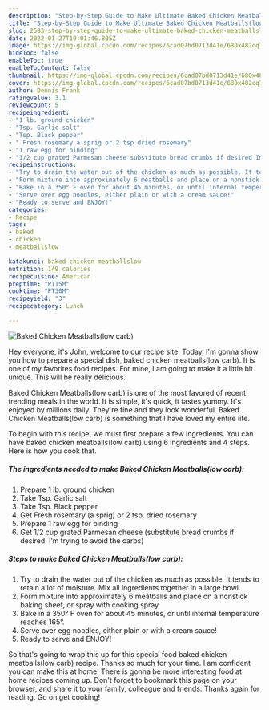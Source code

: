 ```yaml
---
description: "Step-by-Step Guide to Make Ultimate Baked Chicken Meatballs(low carb)"
title: "Step-by-Step Guide to Make Ultimate Baked Chicken Meatballs(low carb)"
slug: 2583-step-by-step-guide-to-make-ultimate-baked-chicken-meatballslow-carb
date: 2022-01-27T19:01:46.805Z
image: https://img-global.cpcdn.com/recipes/6cad07bd0713d41e/680x482cq70/baked-chicken-meatballslow-carb-recipe-main-photo.jpg
hideToc: false
enableToc: true
enableTocContent: false
thumbnail: https://img-global.cpcdn.com/recipes/6cad07bd0713d41e/680x482cq70/baked-chicken-meatballslow-carb-recipe-main-photo.jpg
cover: https://img-global.cpcdn.com/recipes/6cad07bd0713d41e/680x482cq70/baked-chicken-meatballslow-carb-recipe-main-photo.jpg
author: Dennis Frank
ratingvalue: 3.1
reviewcount: 5
recipeingredient:
- "1 lb. ground chicken"
- "Tsp. Garlic salt"
- "Tsp. Black pepper"
- " Fresh rosemary a sprig or 2 tsp dried rosemary"
- "1 raw egg for binding"
- "1/2 cup grated Parmesan cheese substitute bread crumbs if desired Im trying to avoid the carbs"
recipeinstructions:
- "Try to drain the water out of the chicken as much as possible. It tends to retain a lot of moisture. Mix all ingredients together in a large bowl."
- "Form mixture into approximately 6 meatballs and place on a nonstick baking sheet, or spray with cooking spray."
- "Bake in a 350° F oven for about 45 minutes, or until internal temperature reaches 165°."
- "Serve over egg noodles, either plain or with a cream sauce!"
- "Ready to serve and ENJOY!"
categories:
- Recipe
tags:
- baked
- chicken
- meatballslow

katakunci: baked chicken meatballslow 
nutrition: 149 calories
recipecuisine: American
preptime: "PT15M"
cooktime: "PT30M"
recipeyield: "3"
recipecategory: Lunch

---
```



![Baked Chicken Meatballs(low carb)](https://img-global.cpcdn.com/recipes/6cad07bd0713d41e/680x482cq70/baked-chicken-meatballslow-carb-recipe-main-photo.jpg)

Hey everyone, it's John, welcome to our recipe site. Today, I'm gonna show you how to prepare a special dish, baked chicken meatballs(low carb). It is one of my favorites food recipes. For mine, I am going to make it a little bit unique. This will be really delicious.

Baked Chicken Meatballs(low carb) is one of the most favored of recent trending meals in the world. It is simple, it's quick, it tastes yummy. It's enjoyed by millions daily. They're fine and they look wonderful. Baked Chicken Meatballs(low carb) is something that I have loved my entire life.




To begin with this recipe, we must first prepare a few ingredients. You can have baked chicken meatballs(low carb) using 6 ingredients and 4 steps. Here is how you cook that.

<!--inarticleads1-->

##### The ingredients needed to make Baked Chicken Meatballs(low carb):

1. Prepare 1 lb. ground chicken
1. Take Tsp. Garlic salt
1. Take Tsp. Black pepper
1. Get  Fresh rosemary (a sprig) or 2 tsp. dried rosemary
1. Prepare 1 raw egg for binding
1. Get 1/2 cup grated Parmesan cheese (substitute bread crumbs if desired. I’m trying to avoid the carbs)




<!--inarticleads2-->

##### Steps to make Baked Chicken Meatballs(low carb):

1. Try to drain the water out of the chicken as much as possible. It tends to retain a lot of moisture. Mix all ingredients together in a large bowl.
1. Form mixture into approximately 6 meatballs and place on a nonstick baking sheet, or spray with cooking spray.
1. Bake in a 350° F oven for about 45 minutes, or until internal temperature reaches 165°.
1. Serve over egg noodles, either plain or with a cream sauce!
1. Ready to serve and ENJOY!



So that's going to wrap this up for this special food baked chicken meatballs(low carb) recipe. Thanks so much for your time. I am confident you can make this at home. There is gonna be more interesting food at home recipes coming up. Don't forget to bookmark this page on your browser, and share it to your family, colleague and friends. Thanks again for reading. Go on get cooking!
